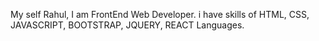 My self Rahul,
I am FrontEnd Web Developer.
i have skills of HTML, CSS, JAVASCRIPT, BOOTSTRAP, JQUERY, REACT Languages.
